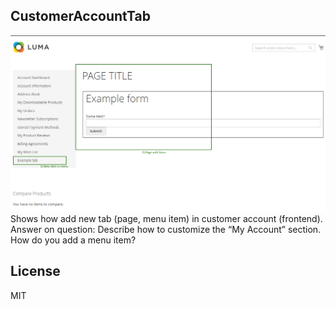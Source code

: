 ## CustomerAccountTab  
![Sample](https://github.com/nans/devdocs/blob/master/Magestudy/CustomerAccountTab.png "CustomerAccountTab screenshot")  
Shows how add new tab (page, menu item) in customer account (frontend).  
Answer on question: Describe how to customize the “My Account” section. How do you add a menu item?  

License
----
MIT